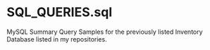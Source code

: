 # SQL_QUERIES.sql
MySQL
Summary Query Samples for the previously listed Inventory Database listed in my repositories. 
